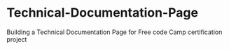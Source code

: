 # Technical-Documentation-Page
Building a Technical Documentation Page for Free code Camp certification project
